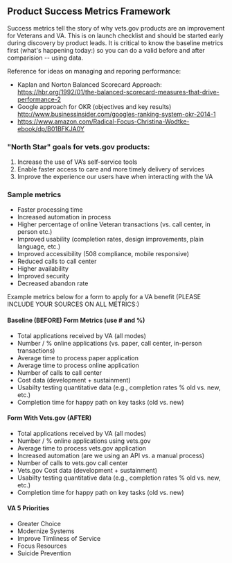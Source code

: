 ## Product Success Metrics Framework

Success metrics tell the story of why vets.gov products are an improvement for Veterans and VA. This is on launch checklist and should be started early during discovery by product leads. It is critical to know the baseline metrics first (what's happening today:) so you can do a valid before and after comparision -- using data.

Reference for ideas on managing and reporing performance: 
- Kaplan and Norton Balanced Scorecard Approach: https://hbr.org/1992/01/the-balanced-scorecard-measures-that-drive-performance-2
- Google approach for OKR (objectives and key results) http://www.businessinsider.com/googles-ranking-system-okr-2014-1 
- https://www.amazon.com/Radical-Focus-Christina-Wodtke-ebook/dp/B01BFKJA0Y

### "North Star" goals for vets.gov products:

1. Increase the use of VA’s self-service tools
2. Enable faster access to care and more timely delivery of services
3. Improve the experience our users have when interacting with the VA 


### Sample metrics
- Faster processing time
- Increased automation in process
- Higher percentage of online Veteran transactions (vs. call center, in person etc.)
- Improved usability (completion rates, design improvements, plain language, etc.)
- Improved accessibility (508 compliance, mobile responsive)
- Reduced calls to call center
- Higher availability
- Improved security
- Decreased abandon rate


Example metrics below for a form to apply for a VA benefit (PLEASE INCLUDE YOUR SOURCES ON ALL METRICS:)

#### Baseline (BEFORE) Form Metrics (use # and %)
- Total applications received by VA (all modes)
- Number / % online applications (vs. paper, call center, in-person transactions)
- Average time to process paper application
- Average time to process online application
- Number of calls to call center
- Cost data (development + sustainment)
- Usabilty testing quantitative data (e.g., completion rates % old vs. new, etc.)
- Completion time for happy path on key tasks (old vs. new)

#### Form With Vets.gov (AFTER)
- Total applications received by VA (all modes) 
- Number / % online applications using vets.gov
- Average time to process vets.gov application
- Increased automation (are we using an API vs. a manual process)
- Number of calls to vets.gov call center
- Vets.gov Cost data (development + sustainment)
- Usabilty testing quantitative data (e.g., completion rates % old vs. new, etc.)
- Completion time for happy path on key tasks (old vs. new)


#### VA 5 Priorities 
- Greater Choice
- Modernize Systems
- Improve Timliness of Service
- Focus Resources
- Suicide Prevention
